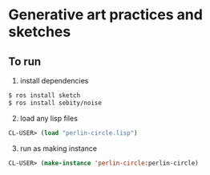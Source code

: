 # Generative art practices and sketches

## To run

1. install dependencies

```sh
$ ros install sketch
$ ros install sebity/noise
```

2. load any lisp files

```lisp
CL-USER> (load "perlin-circle.lisp")
```

3. run as making instance

```lisp
CL-USER> (make-instance 'perlin-circle:perlin-circle)
```
